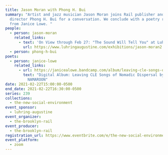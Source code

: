```yaml
---
title: Jason Moran with Phong H. Bui
summary: "Artist and jazz musician Jason Moran joins Rail publisher and artistic
  director Phong H. Bui for a conversation. We conclude with a poetry reading
  from Janice Lowe. "
people:
  - person: jason-moran
    related_links:
      - text: 'On View through Feb 27: "The Sound Will Tell You" at Luhring Augustine'
        url: https://www.luhringaugustine.com/exhibitions/jason-moran2
  - person: phong-h-bui
poets:
  - person: janice-lowe
    related_links:
      - url: https://janicealowe.bandcamp.com/album/leaving-cle-songs-of-nomadic-dispersal
        text: "Digital Album: Leaving CLE Songs of Nomadic Dispersal by Janice Lowe &
          NAMAROON"
date: 2021-02-22T15:00:00-0500
end_date: 2021-02-22T16:30:00-0500
series: 239
collections:
  - the-new-social-environment
event_sponsor:
  - luhring-augustine
event_organizer:
  - the-brooklyn-rail
event_producer:
  - the-brooklyn-rail
registration_url: https://www.eventbrite.com/e/the-new-social-environment-239-jason-moran-tickets-141457556359
event_platform:
  - zoom
---
```


